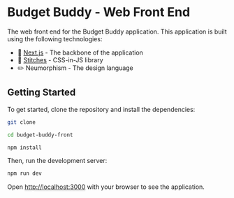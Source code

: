 # Budget Buddy - Web Front End

The web front end for the Budget Buddy application. This application is built using the following technologies:

- 🦴 [Next.js](https://nextjs.org/) - The backbone of the application
- 🎨 [Stitches](https://stitches.dev/) - CSS-in-JS library
- ✏️ Neumorphism - The design language

## Getting Started

To get started, clone the repository and install the dependencies:

```bash
git clone
```

```bash
cd budget-buddy-front
```

```bash
npm install
```

Then, run the development server:

```bash
npm run dev
```

Open [http://localhost:3000](http://localhost:3000) with your browser to see the application.
